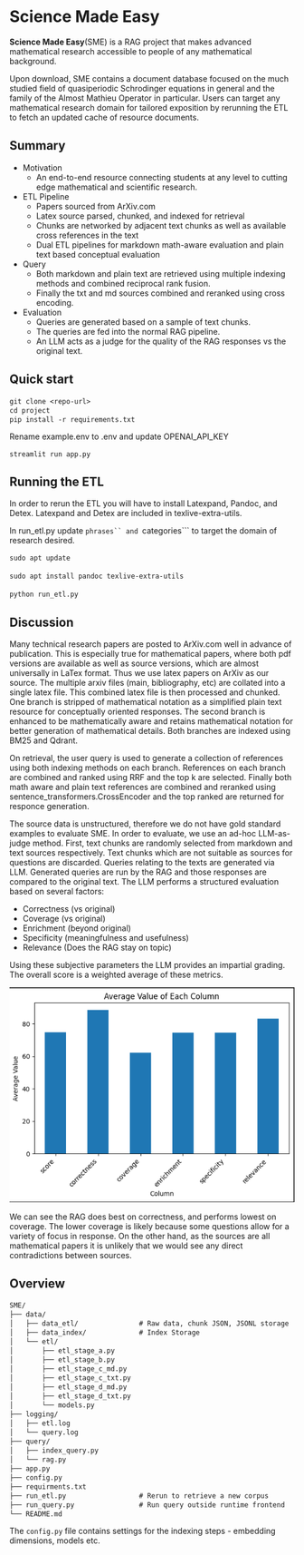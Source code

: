 # Science Made Easy

**Science Made Easy**(SME) is a RAG project that makes advanced mathematical research accessible to people of any mathematical background.

Upon download, SME contains a document database focused on the much studied field of quasiperiodic Schrodinger equations in general and the family of the Almost Mathieu Operator in particular. Users can target any mathematical research domain for tailored exposition by rerunning the ETL to fetch an updated cache of resource documents.

## Summary

- Motivation
    - An end-to-end resource connecting students at any level to cutting edge mathematical and scientific research.
- ETL Pipeline
    - Papers sourced from ArXiv.com
    - Latex source parsed, chunked, and indexed for retrieval
    - Chunks are networked by adjacent text chunks as well as available cross references in the text 
    - Dual ETL pipelines for markdown math-aware evaluation and plain text based conceptual evaluation
- Query 
    - Both markdown and plain text are retrieved using multiple indexing methods and combined reciprocal rank fusion.
    - Finally the txt and md sources combined and reranked using cross encoding.
- Evaluation
    - Queries are generated based on a sample of text chunks.
    - The queries are fed into the normal RAG pipeline.
    - An LLM acts as a judge for the quality of the RAG responses vs the original text.


## Quick start

```
git clone <repo-url>
cd project
pip install -r requirements.txt
```

Rename example.env to .env and update OPENAI_API_KEY

```
streamlit run app.py
```

## Running the ETL

In order to rerun the ETL you will have to install Latexpand, Pandoc, and Detex.
Latexpand and Detex are included in texlive-extra-utils.

In run_etl.py update ```phrases`` and ```categories``` to target the domain of research desired.

```
sudo apt update

sudo apt install pandoc texlive-extra-utils

python run_etl.py
```

## Discussion

Many technical research papers are posted to ArXiv.com well in advance of publication. 
This is especially true for mathematical papers, where both pdf versions are available as well as source versions, which are almost universally in LaTex format.
Thus we use latex papers on ArXiv as our source. The multiple arxiv files (main, bibliography, etc) are collated into a single latex file.
This combined latex file is then processed and chunked. 
One branch is stripped of mathematical notation as a simplified plain text resource for conceptually oriented responses.
The second branch is enhanced to be mathematically aware and retains mathematical notation for better generation of mathematical details. 
Both branches are indexed using BM25 and Qdrant.  

On retrieval, the user query is used to generate a collection of references using both indexing methods on each branch. 
References on each branch are combined and ranked using RRF and the top k are selected. 
Finally both math aware and plain text references are combined and reranked using sentence_transformers.CrossEncoder and the top ranked are returned for responce generation. 

The source data is unstructured, therefore we do not have gold standard examples to evaluate SME. 
In order to evaluate, we use an ad-hoc LLM-as-judge method. 
First, text chunks are randomly selected from markdown and text sources respectively. 
Text chunks which are not suitable as sources for questions are discarded.
Queries relating to the texts are generated via LLM.
Generated queries are run by the RAG and those responses are compared to the original text. 
The LLM performs a structured evaluation based on several factors:

- Correctness (vs original)
- Coverage (vs original)
- Enrichment (beyond original)
- Specificity (meaningfulness and usefulness)
- Relevance (Does the RAG stay on topic)

Using these subjective parameters the LLM provides an impartial grading. 
The overall score is a weighted average of these metrics.

![Structured LLM Score breakdown](analysis/EvaluationAvgs.png "Evaluation Averages")

We can see the RAG does best on correctness, and performs lowest on coverage. 
The lower coverage is likely because some questions allow for a variety of focus in response. 
On the other hand, as the sources are all mathematical papers it is unlikely that we would see any direct contradictions between sources.

## Overview

```
SME/
├── data/                     
│   ├── data_etl/               # Raw data, chunk JSON, JSONL storage
│   ├── data_index/             # Index Storage
│   └── etl/
│       ├── etl_stage_a.py
│       ├── etl_stage_b.py
│       ├── etl_stage_c_md.py
│       ├── etl_stage_c_txt.py
│       ├── etl_stage_d_md.py
│       ├── etl_stage_d_txt.py
│       └── models.py
├── logging/
│   ├── etl.log
│   └── query.log
├── query/
│   ├── index_query.py
│   └── rag.py
├── app.py
├── config.py
├── requirments.txt
├── run_etl.py                  # Rerun to retrieve a new corpus
├── run_query.py                # Run query outside runtime frontend
└── README.md
```

The ```config.py``` file contains settings for the indexing steps - embedding dimensions, models etc.
